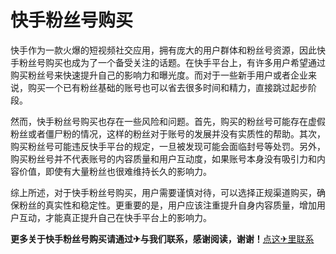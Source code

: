 # 快手粉丝号购买

快手作为一款火爆的短视频社交应用，拥有庞大的用户群体和粉丝号资源，因此快手粉丝号购买也成为了一个备受关注的话题。在快手平台上，有许多用户希望通过购买粉丝号来快速提升自己的影响力和曝光度。而对于一些新手用户或者企业来说，购买一个已有粉丝基础的账号也可以省去很多时间和精力，直接跳过起步阶段。

然而，快手粉丝号购买也存在一些风险和问题。首先，购买的粉丝号可能存在虚假粉丝或者僵尸粉的情况，这样的粉丝对于账号的发展并没有实质性的帮助。其次，购买粉丝号可能违反快手平台的规定，一旦被发现可能会面临封号等处罚。另外，购买粉丝号并不代表账号的内容质量和用户互动度，如果账号本身没有吸引力和内容价值，即使有大量粉丝也很难维持长久的影响力。

综上所述，对于快手粉丝号购买，用户需要谨慎对待，可以选择正规渠道购买，确保粉丝的真实性和稳定性。更重要的是，用户应该注重提升自身内容质量，增加用户互动，才能真正提升自己在快手平台上的影响力。

**更多关于快手粉丝号购买请通过✈与我们联系，感谢阅读，谢谢！**[点这✈里联系](https://abc.k02.cc)